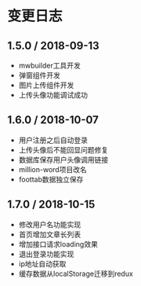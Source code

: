 
# 变更日志

## 1.5.0 / 2018-09-13 ##

- mwbuilder工具开发
- 弹窗组件开发
- 图片上传组件开发
- 上传头像功能调试成功

## 1.6.0 / 2018-10-07 ##

- 用户注册之后自动登录
- 上传头像后不能回显问题修复
- 数据库保存用户头像调用链接
- million-word项目改名
- foottab数据独立保存

## 1.7.0 / 2018-10-15 ##

- 修改用户名功能实现
- 首页增加文章长列表
- 增加接口请求loading效果
- 退出登录功能实现
- ip地址自动获取
- 缓存数据从localStorage迁移到redux
